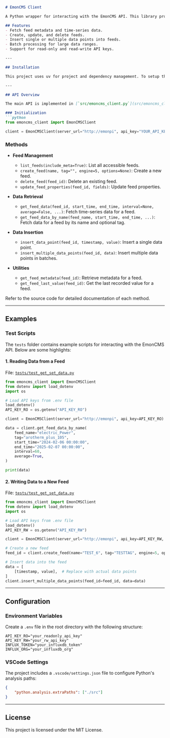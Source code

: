 ```md
# EmonCMS Client

A Python wrapper for interacting with the EmonCMS API. This library provides methods for reading and writing data to EmonCMS feeds, as well as utilities for managing feeds and querying data.

## Features
- Fetch feed metadata and time-series data.
- Create, update, and delete feeds.
- Insert single or multiple data points into feeds.
- Batch processing for large data ranges.
- Support for read-only and read-write API keys.

---

## Installation

This project uses uv for project and dependency management. To setup the local venv and all dependencies run uv sync.

---

## API Overview

The main API is implemented in [`src/emoncms_client.py`](src/emoncms_client.py). Below is a summary of the key methods provided by the `EmonCMSClient` class:

### Initialization
```python
from emoncms_client import EmonCMSClient

client = EmonCMSClient(server_url="http://emonpi", api_key="YOUR_API_KEY", read_write=False)
```

### Methods
- **Feed Management**
  - `list_feeds(include_meta=True)`: List all accessible feeds.
  - `create_feed(name, tag="", engine=5, options=None)`: Create a new feed.
  - `delete_feed(feed_id)`: Delete an existing feed.
  - `update_feed_properties(feed_id, fields)`: Update feed properties.

- **Data Retrieval**
  - `get_feed_data(feed_id, start_time, end_time, interval=None, average=False, ...)`: Fetch time-series data for a feed.
  - `get_feed_data_by_name(feed_name, start_time, end_time, ...)`: Fetch data for a feed by its name and optional tag.

- **Data Insertion**
  - `insert_data_point(feed_id, timestamp, value)`: Insert a single data point.
  - `insert_multiple_data_points(feed_id, data)`: Insert multiple data points in batches.

- **Utilities**
  - `get_feed_metadata(feed_id)`: Retrieve metadata for a feed.
  - `get_feed_last_value(feed_id)`: Get the last recorded value for a feed.

Refer to the source code for detailed documentation of each method.

---

## Examples

### Test Scripts

The `tests` folder contains example scripts for interacting with the EmonCMS API. Below are some highlights:

#### 1. Reading Data from a Feed
File: [`tests/test_get_set_data.py`](tests/test_get_set_data.py)

```python
from emoncms_client import EmonCMSClient
from dotenv import load_dotenv
import os

# Load API keys from .env file
load_dotenv()
API_KEY_RO = os.getenv("API_KEY_RO")

client = EmonCMSClient(server_url="http://emonpi", api_key=API_KEY_RO)

data = client.get_feed_data_by_name(
    feed_name="electric_Power",
    tag="arotherm_plus_105",
    start_time="2024-02-06 00:00:00",
    end_time="2025-02-07 00:00:00",
    interval=60,
    average=True,
)

print(data)
```

#### 2. Writing Data to a New Feed
File: [`tests/test_get_set_data.py`](tests/test_get_set_data.py)

```python
from emoncms_client import EmonCMSClient
from dotenv import load_dotenv
import os

# Load API keys from .env file
load_dotenv()
API_KEY_RW = os.getenv("API_KEY_RW")

client = EmonCMSClient(server_url="http://emonpi", api_key=API_KEY_RW, read_write=True)

# Create a new feed
feed_id = client.create_feed(name="TEST_6", tag="TESTTAG", engine=5, options={"interval": 30})

# Insert data into the feed
data = [
    [timestamp, value],  # Replace with actual data points
]
client.insert_multiple_data_points(feed_id=feed_id, data=data)
```

---

## Configuration

### Environment Variables
Create a `.env` file in the root directory with the following structure:

```env
API_KEY_RO="your_readonly_api_key"
API_KEY_RW="your_rw_api_key"
INFLUX_TOKEN="your_influxdb_token"
INFLUX_ORG="your_influxdb_org"
```

### VSCode Settings
The project includes a `.vscode/settings.json` file to configure Python's analysis paths:

```json
{
    "python.analysis.extraPaths": ["./src"]
}
```

---

## License

This project is licensed under the MIT License.
```